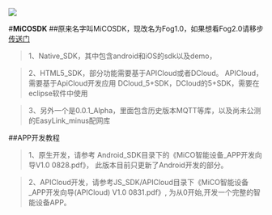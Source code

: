 
![](http://ac-rkb3roqq.clouddn.com/3995aae8ef870506.png)

#**MiCOSDK**
##原来名字叫MiCOSDK，现改名为Fog1.0，如果想看Fog2.0请移步[传送门](https://github.com/mxchipSDK/Fog2.0)

>1、Native_SDK，其中包含android和iOS的sdk以及demo，

>2、HTML5_SDK，部分功能需要基于APICloud或者DCloud。
		APICloud，需要基于ApiCloud开发应用
		DCloud_5+SDK，DCloud的5+SDK，需要在eclipse软件中使用

>3、另外一个是0.0.1_Alpha，里面包含历史版本MQTT等库，以及尚未公测的EasyLink_minus配网库

##APP开发教程

>1、原生开发，请参考 Android_SDK目录下的《MiCO智能设备_APP开发向导V1.0 0828.pdf》，
		此版本目前只更新了Android开发的部分。

>2、APICloud开发，请参考JS_SDK/APICloud目录下《MiCO智能设备_APP开发向导(APICloud) V1.0 0831.pdf》,
		为从0开始,开发一个完整的智能设备APP。